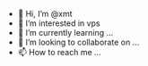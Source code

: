- 👋 Hi, I’m @xmt
- 👀 I’m interested in vps
- 🌱 I’m currently learning ...
- 💞️ I’m looking to collaborate on ...
- 📫 How to reach me ...

<!---
xhxmt/xhxmt is a ✨ special ✨ repository because its `README.md` (this file) appears on your GitHub profile.
You can click the Preview link to take a look at your changes.
--->
